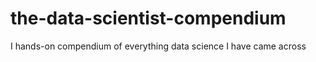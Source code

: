 # the-data-scientist-compendium
I hands-on compendium of everything data science I have came across
